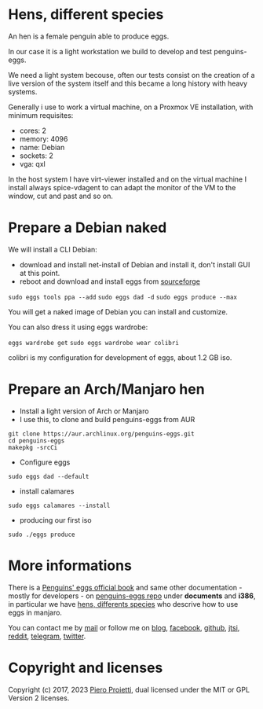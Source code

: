 # Hens, different species
An hen is a female penguin able to produce eggs. 

In our case it is a light workstation we build to develop and test penguins-eggs. 

We need a light system becouse, often our tests consist on the creation of a live version 
of the system itself and this became a long history with heavy systems.

Generally i use to work a virtual machine, on a Proxmox VE installation, with minimum requisites:
* cores: 2
* memory: 4096
* name: Debian
* sockets: 2
* vga: qxl

In the host system I have virt-viewer installed and on the virtual machine I install always spice-vdagent to can adapt the monitor of the VM to the window, cut and past and so on.


# Prepare a Debian naked
We will install a CLI Debian:
* download and install net-install of Debian and install it, don't install GUI at this point.
* reboot and download and install eggs from [sourceforge](https://sourceforge.net/projects/penguins-eggs/files/DEBS/)

```sudo eggs tools ppa --add```
```sudo eggs dad -d```
```sudo eggs produce --max```

You will get a naked image of Debian you can install and customize.

You can also dress it using eggs wardrobe:

```eggs wardrobe get```
```sudo eggs wardrobe wear colibri```

colibri is my configuration for development of eggs, about 1.2 GB iso.


# Prepare an Arch/Manjaro hen
* Install a light version of Arch or Manjaro
* I use this, to clone and build penguins-eggs from AUR
```
git clone https://aur.archlinux.org/penguins-eggs.git
cd penguins-eggs
makepkg -srcCi
```
* Configure eggs
```
sudo eggs dad --default
```
* install calamares
```
sudo eggs calamares --install
```
* producing our first iso
```
sudo ./eggs produce
```



# More informations
There is a [Penguins' eggs official book](https://penguins-eggs.net/book/) and same other documentation - mostly for developers - on [penguins-eggs repo](https://github.com/pieroproietti/penguins-eggs) under **documents** and **i386**, in particular we have [hens, differents species](https://github.com/pieroproietti/penguins-eggs/blob/master/documents/hens-different-species.md) who descrive how to use eggs in manjaro.

You can contact me by [mail](mailto://pieroproietti@gmail.com) or follow me on 
[blog](https://penguins-eggs.net), 
[facebook](https://www.facebook.com/groups/128861437762355/), 
[github](https://github.com/pieroproietti/penguins-krill), 
[jtsi](https://meet.jit.si/PenguinsEggsMeeting), 
[reddit](https://www.reddit.com/user/Artisan61), 
[telegram](https://t.me/penguins_eggs), 
[twitter](https://twitter.com/pieroproietti).

# Copyright and licenses
Copyright (c) 2017, 2023 [Piero Proietti](https://penguins-eggs.net/about-me.html), dual licensed under the MIT or GPL Version 2 licenses.
